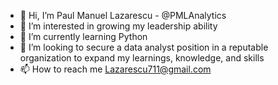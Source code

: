 - 👋 Hi, I’m Paul Manuel Lazarescu - @PMLAnalytics
- 👀 I’m interested in growing my leadership ability
- 🌱 I’m currently learning Python
- 💞️ I’m looking to secure a data analyst position in a reputable organization to expand my learnings, knowledge, and skills
- 📫 How to reach me Lazarescu711@gmail.com

<!---
PMLAnalytics/PMLAnalytics is a ✨ special ✨ repository because its `README.md` (this file) appears on your GitHub profile.
You can click the Preview link to take a look at your changes.
--->

